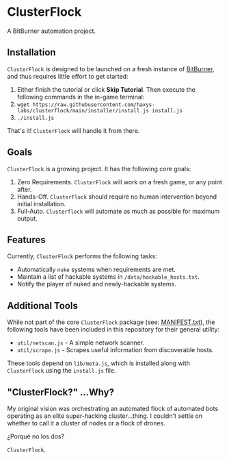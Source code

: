 # ClusterFlock

A BitBurner automation project.

## Installation

`ClusterFlock` is designed to be launched on a fresh instance of [BitBurner](https://danielyxie.github.io/bitburner/), and thus requires little effort to get started:

1. Either finish the tutorial or click **Skip Tutorial**. Then execute the following commands in the in-game terminal:
2. `wget https://raw.githubusercontent.com/haxys-labs/clusterflock/main/installer/install.js install.js`
3. `./install.js`

That's it! `ClusterFlock` will handle it from there.

## Goals

`ClusterFlock` is a growing project. It has the following core goals:

1. Zero Requirements. `ClusterFlock` will work on a fresh game, or any point after.
2. Hands-Off. `ClusterFlock` should require no human intervention beyond initial installation.
3. Full-Auto. `Clusterflock` will automate as much as possible for maximum output.

## Features

Currently, `ClusterFlock` performs the following tasks:

* Automatically `nuke` systems when requirements are met.
* Maintain a list of hackable systems in `/data/hackable_hosts.txt`.
* Notify the player of nuked and newly-hackable systems.

## Additional Tools

While not part of the core `ClusterFlock` package (see: [MANIFEST.txt](https://github.com/haxys-labs/bitburner_scripts/blob/main/MANIFEST.txt)), the following tools have been included in this repository for their general utility:

* `util/netscan.js` - A simple network scanner.
* `util/scrape.js` - Scrapes useful information from discoverable hosts.

These tools depend on `lib/meta.js`, which is installed along with `ClusterFlock` using the `install.js` file.

## "ClusterFlock?" ...Why?

My original vision was orchestrating an automated flock of automated bots operating as an elite super-hacking cluster...thing. I couldn't settle on whether to call it a cluster of nodes or a flock of drones.

¿Porqué no los dos?

`ClusterFlock`.